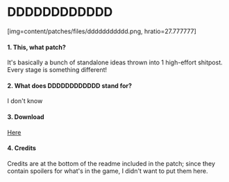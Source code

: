 # DDDDDDDDDDDD

[img=content/patches/files/ddddddddddd.png, hratio=27.777777]

#### 1. This, what patch?
It's basically a bunch of standalone ideas thrown into 1 high-effort shitpost. Every stage is something different!  

#### 2. What does DDDDDDDDDDDD stand for?
I don't know  

#### 3. Download
[Here](https://mega.nz/file/NgpUUY4D#hTBQnx7sOLayPkn7p84snCVEDSgBClVnKtiDQF8dYNQ)

#### 4. Credits
Credits are at the bottom of the readme included in the patch; since they contain spoilers for what's in the game, I didn't want to put them here.
